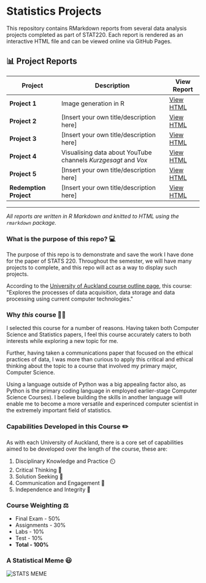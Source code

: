 # Statistics Projects

This repository contains RMarkdown reports from several data analysis projects completed as part of STAT220. Each report is rendered as an interactive HTML file and can be viewed online via GitHub Pages.

## 📊 Project Reports

| Project | Description | View Report |
|--------|-------------|-------------|
| **Project 1** | Image generation in R | [View HTML](https://felixtaskererceg.github.io/Statistics-Projects/project1_report.html) |
| **Project 2** | [Insert your own title/description here] | [View HTML](https://felixtaskererceg.github.io/Statistics-Projects/project2_report.html) |
| **Project 3** | [Insert your own title/description here] | [View HTML](https://felixtaskererceg.github.io/Statistics-Projects/project3_report.html) |
| **Project 4** | Visualising data about YouTube channels *Kurzgesagt* and *Vox* | [View HTML](https://felixtaskererceg.github.io/Statistics-Projects/project4_report.html) |
| **Project 5** | [Insert your own title/description here] | [View HTML](https://felixtaskererceg.github.io/Statistics-Projects/project5_report.html) |
| **Redemption Project** | [Insert your own title/description here] | [View HTML](https://felixtaskererceg.github.io/Statistics-Projects/redemption_report.html) |

---

*All reports are written in R Markdown and knitted to HTML using the `rmarkdown` package.*


### What is the purpose of this repo? :computer:
The purpose of this repo is to demonstrate and save the work I have done for the paper of STATS 220. Throughout the semester, we will have many projects to complete, and this repo will act as a way to display such projects.

According to the [University of Auckland course outline page](https://courseoutline.auckland.ac.nz/dco/course/STATS/220/1213), this course: "Explores the processes of data acquisition, data storage and data processing using current computer technologies."

### Why *this* course :man_shrugging:

I selected this course for a number of reasons. Having taken both Computer Science and Statistics papers, I feel this course accurately caters to both interests while exploring a new topic for me.

Further, having taken a communications paper that focused on the ethical practices of data, I was more than curious to apply this critical and ethical thinking about the topic to a course that involved my primary major, Computer Science.

Using a language outside of Python was a big appealing factor also, as Python is the primary coding language in employed earlier-stage Computer Science Courses). I believe building the skills in another language will enable me to become a more versatile and experinced computer scientist in the extremely important field of statistics.

### Capabilities Developed in this Course :pencil2:

As with each University of Auckland, there is a core set of capabilities aimed to be developed over the length of the course, these are:


1.	Disciplinary Knowledge and Practice :timer_clock:
3.	Critical Thinking :brain:
5.	Solution Seeking :thinking:
6.	Communication and Engagement :loudspeaker:
7.	Independence and Integrity :scroll:

### Course Weighting :balance_scale:

- Final Exam	  -  50%
- Assignments	  -  30%
- Labs	-  10%
- Test	-  10%
- **Total - 100%**

### A Statistical Meme :smiley:
![STATS MEME](https://www.siliconrepublic.com/wp-content/uploads/2015/10/Statistician_memes_10.png)

